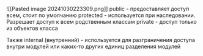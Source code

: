 ![[Pasted image 20241030223309.png]]
public - предоставляет доступ всем, стоит по умолчанию
protected - используется при наследовании. Разрешает доступ к всем родственным классам
private - доступ только из объектов класса

Также internal (внутренний) - используется для разграничения доступа внутри модулей или каких-то других единиц разделения модулей
